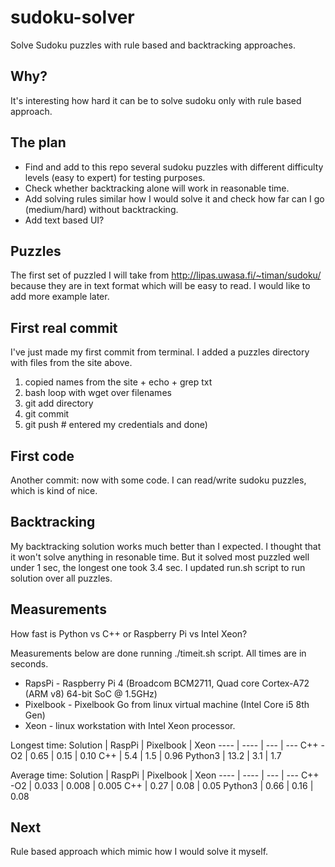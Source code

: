 # sudoku-solver
Solve Sudoku puzzles with rule based and backtracking approaches.

## Why?
It's interesting how hard it can be to solve sudoku only with rule based approach.

## The plan
- Find and add to this repo several sudoku puzzles with different difficulty levels (easy to expert) for testing purposes.
- Check whether backtracking alone will work in reasonable time.
- Add solving rules similar how I would solve it and check how far can I go (medium/hard) without backtracking.
- Add text based UI?

## Puzzles
The first set of puzzled I will take from 
http://lipas.uwasa.fi/~timan/sudoku/
because they are in text format which will be easy to read.
I would like to add more example later.

## First real commit
I've just made my first commit from terminal.
I added a puzzles directory with files from the site above.
1. copied names from the site + echo + grep txt
2. bash loop with wget over filenames
3. git add directory
4. git commit
5. git push # entered my credentials
and done)

## First code
Another commit: now with some code.
I can read/write sudoku puzzles, which is kind of nice.

## Backtracking
My backtracking solution works much better than I expected.
I thought that it won't solve anything in resonable time.
But it solved most puzzled well under 1 sec, the longest one took 3.4 sec.
I updated run.sh script to run solution over all puzzles.

## Measurements
How fast is Python vs C++ or Raspberry Pi vs Intel Xeon?

Measurements below are done running ./timeit.sh script.
All times are in seconds.

- RapsPi - Raspberry Pi 4 (Broadcom BCM2711, Quad core Cortex-A72 (ARM v8) 64-bit SoC @ 1.5GHz)
- Pixelbook - Pixelbook Go from linux virtual machine (Intel Core i5 8th Gen)
- Xeon - linux workstation with Intel Xeon processor.

Longest time:
Solution | RaspPi  | Pixelbook | Xeon
----     | ----    | ---  | ---
C++ -O2  | 0.65    | 0.15 | 0.10
C++      | 5.4     | 1.5  | 0.96
Python3  | 13.2    | 3.1  | 1.7

Average time:
Solution | RaspPi  | Pixelbook | Xeon 
----     | ----    | ---   | --- 
C++ -O2  | 0.033   | 0.008 | 0.005
C++      | 0.27    | 0.08  | 0.05
Python3  | 0.66    | 0.16  | 0.08

## Next
Rule based approach which mimic how I would solve it myself.
